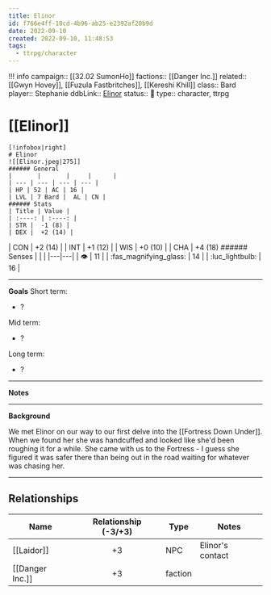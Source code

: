 ```yaml
---
title: Elinor
id: f766e4ff-10cd-4b96-ab25-e2392af20b9d
date: 2022-09-10
created: 2022-09-10, 11:48:53
tags:
  - ttrpg/character
---
```


!!! info
    campaign:: [[32.02 SumonHo]]
    factions:: [[Danger Inc.]]
    related:: [[Gwyn Hovey]], [[Fuzula Fastbritches]], [[Kereshi Khill]]
    class:: Bard
    player:: Stephanie
    ddbLink:: [Elinor](https://www.dndbeyond.com/characters/22866850)
    status:: 💓
    type:: character, ttrpg

# [[Elinor]]

    [!infobox|right]
    # Elinor
    ![[Elinor.jpeg|275]]
    ###### General
    |       |       |     |      |
    | --- | --- | --- | --- |
    | HP | 52 | AC | 16 |
    | LVL | 7 Bard |  AL | CN | 
    ###### Stats
    | Title | Value |
    | :----: | :----: |
    | STR |  -1 (8) |
    | DEX |  +2 (14) |
   | CON | +2 (14) |
    | INT | +1 (12) |
    | WIS | +0 (10) |
    | CHA | +4 (18) 
    ###### Senses
    | | |
    |---|---|
    | 👁️ | 11 |
    |  :fas_magnifying_glass:   | 14 |
    |  :luc_lightbulb: | 16 |


---
**Goals**
Short term:
 - ?

Mid term:
- ?

Long term:
- ?
---
**Notes**

---
**Background**

We met Elinor on our way to our first delve into the [[Fortress Down Under]]. When we found her she was handcuffed and looked like she'd been roughing it for a while. She came with us to the Fortress - I guess she figured it was safer there than being out in the road waiting for whatever was chasing her.

---


## Relationships

| Name            | Relationship (-3/+3) | Type    | Notes            |
| --------------- |:--------------------:| ------- | ---------------- |
| [[Laidor]]      |          +3          | NPC     | Elinor's contact |
| [[Danger Inc.]] |          +3          | faction |                  |